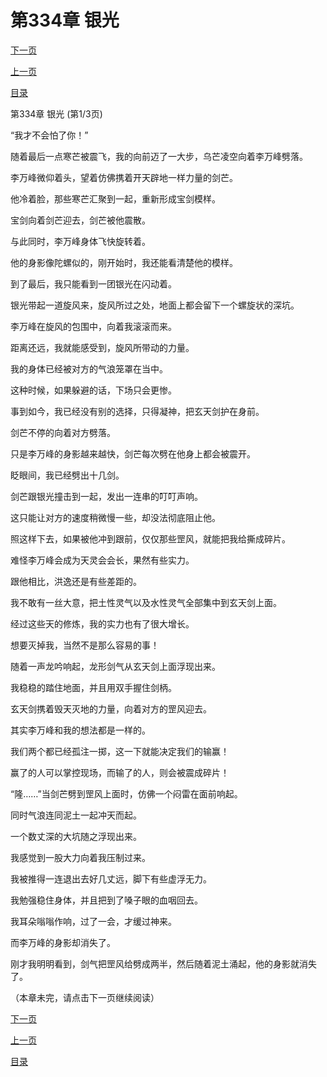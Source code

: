 <h1>第334章   银光</h1>
            <div><p><a href="./1000_%E7%AC%AC334%E7%AB%A0_%E9%93%B6%E5%85%89.md">下一页</a></p><p><a href="./998_%E7%AC%AC333%E7%AB%A0_%E4%B8%AD%E5%93%81%E7%A5%9E%E5%99%A8.md">上一页</a></p><p><a href="../">目录</a></p></div>
            <div><p>第334章   银光 (第1/3页)</p><p>“我才不会怕了你！”</p><p>随着最后一点寒芒被震飞，我的向前迈了一大步，乌芒凌空向着李万峰劈落。</p><p>李万峰微仰着头，望着仿佛携着开天辟地一样力量的剑芒。</p><p>他冷着脸，那些寒芒汇聚到一起，重新形成宝剑模样。</p><p>宝剑向着剑芒迎去，剑芒被他震散。</p><p>与此同时，李万峰身体飞快旋转着。</p><p>他的身影像陀螺似的，刚开始时，我还能看清楚他的模样。</p><p>到了最后，我只能看到一团银光在闪动着。</p><p>银光带起一道旋风来，旋风所过之处，地面上都会留下一个螺旋状的深坑。</p><p>李万峰在旋风的包围中，向着我滚滚而来。</p><p>距离还远，我就能感受到，旋风所带动的力量。</p><p>我的身体已经被对方的气浪笼罩在当中。</p><p>这种时候，如果躲避的话，下场只会更惨。</p><p>事到如今，我已经没有别的选择，只得凝神，把玄天剑护在身前。</p><p>剑芒不停的向着对方劈落。</p><p>只是李万峰的身影越来越快，剑芒每次劈在他身上都会被震开。</p><p>眨眼间，我已经劈出十几剑。</p><p>剑芒跟银光撞击到一起，发出一连串的叮叮声响。</p><p>这只能让对方的速度稍微慢一些，却没法彻底阻止他。</p><p>照这样下去，如果被他冲到跟前，仅仅那些罡风，就能把我给撕成碎片。</p><p>难怪李万峰会成为天灵会会长，果然有些实力。</p><p>跟他相比，洪逸还是有些差距的。</p><p>我不敢有一丝大意，把土性灵气以及水性灵气全部集中到玄天剑上面。</p><p>经过这些天的修炼，我的实力也有了很大增长。</p><p>想要灭掉我，当然不是那么容易的事！</p><p>随着一声龙吟响起，龙形剑气从玄天剑上面浮现出来。</p><p>我稳稳的踏住地面，并且用双手握住剑柄。</p><p>玄天剑携着毁天灭地的力量，向着对方的罡风迎去。</p><p>其实李万峰和我的想法都是一样的。</p><p>我们两个都已经孤注一掷，这一下就能决定我们的输赢！</p><p>赢了的人可以掌控现场，而输了的人，则会被震成碎片！</p><p>“隆……”当剑芒劈到罡风上面时，仿佛一个闷雷在面前响起。</p><p>同时气浪连同泥土一起冲天而起。</p><p>一个数丈深的大坑随之浮现出来。</p><p>我感觉到一股大力向着我压制过来。</p><p>我被推得一连退出去好几丈远，脚下有些虚浮无力。</p><p>我勉强稳住身体，并且把到了嗓子眼的血咽回去。</p><p>我耳朵嗡嗡作响，过了一会，才缓过神来。</p><p>而李万峰的身影却消失了。</p><p>刚才我明明看到，剑气把罡风给劈成两半，然后随着泥土涌起，他的身影就消失了。</p><p>（本章未完，请点击下一页继续阅读）</p></div>
            <div><p><a href="./1000_%E7%AC%AC334%E7%AB%A0_%E9%93%B6%E5%85%89.md">下一页</a></p><p><a href="./998_%E7%AC%AC333%E7%AB%A0_%E4%B8%AD%E5%93%81%E7%A5%9E%E5%99%A8.md">上一页</a></p><p><a href="../">目录</a></p></div>